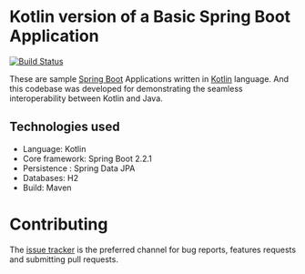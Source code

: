 # Kotlin version of a Basic Spring Boot Application 
[![Build Status](https://travis-ci.org/sam-rajan/kotlin-spring-boot-todolist.svg?branch=develop)](https://travis-ci.org/sam-rajan/kotlin-spring-boot-todolist/)

These are sample [Spring Boot](https://spring.io/projects/spring-boot) Applications written in [Kotlin](https://kotlinlang.org/) 
language. And this codebase was developed for demonstrating the seamless interoperability between Kotlin and Java.

## Technologies used

* Language: Kotlin
* Core framework: Spring Boot 2.2.1
* Persistence : Spring Data JPA
* Databases: H2
* Build: Maven

# Contributing

The [issue tracker](https://github.com/sam-rajan/kotlin-spring-boot-todolist/issues) is the preferred channel for bug reports, features requests and submitting pull requests.


